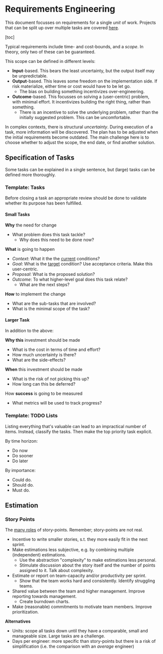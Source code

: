 # Requirements Engineering

This document focusses on requirements for a single *unit* of work. Projects that can be split up over multiple tasks are covered [here](product-management.md).

[toc]

Typical requirements include time- and cost-bounds, and a *scope*. In theory, only two of these can be guaranteed.

This scope can be defined in different levels:

- **Input**-based. This bears the least uncertainty, but the output itself may be unpredictable.
- **Output**-based. This leaves some freedom on the implementation side.  If risk materialize, either time or cost would have to be let go.
    - The bias on building something incentivizes over-engineering.
- **Outcome**-based. This focusses on solving a (user-centric) problem, with minimal effort. It incentivizes building the right thing, rather than something.
    - There is an incentive to solve the underlying problem, rather than the initially suggested problem. This can be uncomfortable.

In complex contexts, there is structural *uncertainty*. During execution of a task, more information will be discovered. The plan has to be adjusted when the initial requirements become outdated. The main challenge here is to choose whether to adjust the scope, the end date, or find another solution.



## Specification of Tasks

Some tasks can be explained in a single sentence, but (large) tasks can be defined more thoroughly.

### Template: Tasks

Before closing a task an appropriate review should be done to validate whether its purpose has been fulfilled.

#### Small Tasks

**Why** the need for change

- What problem does this task tackle?
    - Why does this need to be done now?

**What** is going to happen

- *Context*: What it the the <u>current</u> conditions?
- *Goal*:  What is the <u>target</u> condition? Use acceptance criteria. Make this user-centric.
- *Proposal*: What is the proposed solution?
- *Outcome*: To what higher-level goal does this task relate?
    - What are the next steps?

**How** to implement the change

- What are the sub-tasks that are involved?
- What is the minimal scope of the task?

#### Larger Task

In addition to the above:

**Why this** investment should be made

- What is the cost in terms of time and effort?
- How much uncertainty is there?
- What are the side-effects?

**When** this investment should be made

- What is the risk of not picking this up?
- How long can this be deferred?

How **success** is going to be measured

- What metrics will be used to track progress?



### Template: TODO Lists

Listing everything that's valuable can lead to an impractical number of items. Instead, classify the tasks. Then make the top priority task explicit.

By time horizon:

- Do now
- Do sooner
- Do later

By importance:

- Could do.
- Should do.
- Must do.





## Estimation



### Story Points

The [many roles](https://twitter.com/johncutlefish/status/1425849975108358147/photo/1) of story-points. Remember; story-points are not real.

- Incentive to write smaller stories, s.t. they more easily fit in the next sprint.
- Make estimations less subjective, e.g. by combining multiple (independent) estimations.
    - Use the abstraction "complexity" to make estimations less personal.
    - Stimulate discussion about the story itself and the number of points assigned to it. Talk about complexity.
- Estimate or report on team-capacity and/or productivity per sprint.
    - Show that the team works hard and consistently. Identify struggling teams.
- Shared value between the team and higher management. Improve reporting towards management.
    - Create burndown charts.
- Make (reasonable) commitments to motivate team members. Improve prioritization.



**Alternatives**

- Units: scope all tasks down until they have a comparable, small and manageable size. Large tasks are a challenge.
- Days per engineer: more specific than story-points but there is a risk of simplification (i.e. the comparison with an *average* engineer)
